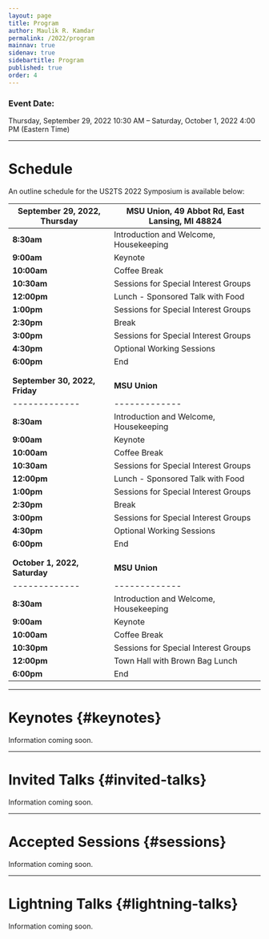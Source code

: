 ```yaml
---
layout: page
title: Program
author: Maulik R. Kamdar
permalink: /2022/program
mainnav: true
sidenav: true
sidebartitle: Program
published: true
order: 4
---
```


### Event Date:

Thursday, September 29, 2022 10:30 AM – Saturday, October 1, 2022 4:00 PM (Eastern Time)

----------------------------------------------------------------

# Schedule

An outline schedule for the US2TS 2022 Symposium is available below:

| **September 29, 2022, Thursday** | MSU Union, 49 Abbot Rd, East Lansing, MI 48824 |
| ------------- | ------------- |
| **8:30am**      | Introduction and Welcome, Housekeeping |
| **9:00am**  | Keynote |
| **10:00am**  | Coffee Break |
| **10:30am**  | Sessions for Special Interest Groups |
| **12:00pm**  |  Lunch - Sponsored Talk with Food |
| **1:00pm**  | Sessions for Special Interest Groups |
| **2:30pm**  | Break |
| **3:00pm**  | Sessions for Special Interest Groups |
| **4:30pm**  | Optional Working Sessions |
| **6:00pm**  | End |
|  |  |
|  |  |
| **September 30, 2022, Friday** | **MSU Union** |
| ------------- | ------------- |
| **8:30am**      | Introduction and Welcome, Housekeeping |
| **9:00am**  | Keynote |
| **10:00am**  | Coffee Break |
| **10:30am**  | Sessions for Special Interest Groups |
| **12:00pm**  |  Lunch - Sponsored Talk with Food |
| **1:00pm**  | Sessions for Special Interest Groups |
| **2:30pm**  | Break |
| **3:00pm**  | Sessions for Special Interest Groups |
| **4:30pm**  | Optional Working Sessions |
| **6:00pm**  | End |
|  |  |
|  |  |
| **October 1, 2022, Saturday** | **MSU Union** |
| ------------- | ------------- |
| **8:30am**      | Introduction and Welcome, Housekeeping |
| **9:00am**  | Keynote |
| **10:00am**  | Coffee Break |
| **10:30pm**  | Sessions for Special Interest Groups |
| **12:00pm**  | Town Hall with Brown Bag Lunch|
| **6:00pm**  | End |

----------------------------------------------------------------

# Keynotes {#keynotes}

Information coming soon.

----------------------------------------------------------------

# Invited Talks {#invited-talks}

Information coming soon.

----------------------------------------------------------------

# Accepted Sessions {#sessions}

Information coming soon.

----------------------------------------------------------------

# Lightning Talks {#lightning-talks}

Information coming soon.
